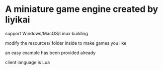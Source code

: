 # A miniature game engine created by liyikai

support Windows/MacOS/Linux building  

modify the resources/ folder inside to make games you like  

an easy example has been provided already

client language is Lua


